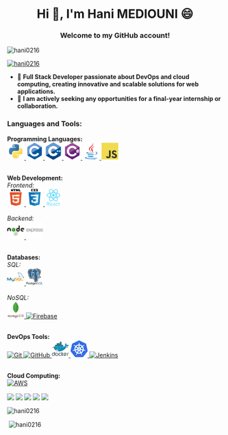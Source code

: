 <h1 align="center">Hi 👋, I'm Hani MEDIOUNI 😄</h1>
<h3 align="center">Welcome to my GitHub account!</h3>


<p align="left"> <img src="https://komarev.com/ghpvc/?username=hani0216&label=Profile%20views&color=0e75b6&style=flat" alt="hani0216" /> </p>

<p align="left"> <a href="https://github.com/ryo-ma/github-profile-trophy"><img src="https://github-profile-trophy.vercel.app/?username=hani0216" alt="hani0216" /></a> </p>

- 🌱 **Full Stack Developer passionate about DevOps and cloud computing, creating innovative and scalable solutions for web applications.**
- 👯 **I am actively seeking any opportunities for a final-year internship or collaboration.**

<h3 align="left">Languages and Tools:</h3>
<p align="left">
  <!-- Programming Languages -->
  <strong>Programming Languages:</strong><br>
  <a href="https://www.python.org" target="_blank" rel="noreferrer">
    <img src="https://raw.githubusercontent.com/devicons/devicon/master/icons/python/python-original.svg" alt="Python" width="40" height="40"/>
  </a>
  <a href="https://www.cprogramming.com/" target="_blank" rel="noreferrer">
    <img src="https://raw.githubusercontent.com/devicons/devicon/master/icons/c/c-original.svg" alt="C" width="40" height="40"/>
  </a>
  <a href="https://www.w3schools.com/cpp/" target="_blank" rel="noreferrer">
    <img src="https://raw.githubusercontent.com/devicons/devicon/master/icons/cplusplus/cplusplus-original.svg" alt="C++" width="40" height="40"/>
  </a>
  <a href="https://www.w3schools.com/cs/" target="_blank" rel="noreferrer">
    <img src="https://raw.githubusercontent.com/devicons/devicon/master/icons/csharp/csharp-original.svg" alt="C#" width="40" height="40"/>
  </a>
  <a href="https://www.java.com" target="_blank" rel="noreferrer">
    <img src="https://raw.githubusercontent.com/devicons/devicon/master/icons/java/java-original.svg" alt="Java" width="40" height="40"/>
  </a>
  <a href="https://developer.mozilla.org/en-US/docs/Web/JavaScript" target="_blank" rel="noreferrer">
    <img src="https://raw.githubusercontent.com/devicons/devicon/master/icons/javascript/javascript-original.svg" alt="JavaScript" width="40" height="40"/>
  </a>
  <br><br>

  <!-- Web Development -->
  <strong>Web Development:</strong><br>
  <em>Frontend:</em><br>
  <a href="https://www.w3.org/html/" target="_blank" rel="noreferrer">
    <img src="https://raw.githubusercontent.com/devicons/devicon/master/icons/html5/html5-original-wordmark.svg" alt="HTML5" width="40" height="40"/>
  </a>
  <a href="https://www.w3schools.com/css/" target="_blank" rel="noreferrer">
    <img src="https://raw.githubusercontent.com/devicons/devicon/master/icons/css3/css3-original-wordmark.svg" alt="CSS3" width="40" height="40"/>
  </a>
  <a href="https://reactjs.org/" target="_blank" rel="noreferrer">
    <img src="https://raw.githubusercontent.com/devicons/devicon/master/icons/react/react-original-wordmark.svg" alt="ReactJS" width="40" height="40"/>
  </a>
  <br><br>
  <em>Backend:</em><br>
  <a href="https://nodejs.org" target="_blank" rel="noreferrer">
    <img src="https://raw.githubusercontent.com/devicons/devicon/master/icons/nodejs/nodejs-original-wordmark.svg" alt="Node.js" width="40" height="40"/>
  </a>
  <a href="https://expressjs.com" target="_blank" rel="noreferrer">
    <img src="https://raw.githubusercontent.com/devicons/devicon/master/icons/express/express-original-wordmark.svg" alt="Express.js" width="40" height="40"/>
  </a>
  <br><br>

  <!-- Databases -->
  <strong>Databases:</strong><br>
  <em>SQL:</em><br>
  <a href="https://www.mysql.com/" target="_blank" rel="noreferrer">
    <img src="https://raw.githubusercontent.com/devicons/devicon/master/icons/mysql/mysql-original-wordmark.svg" alt="MySQL" width="40" height="40"/>
  </a>
  <a href="https://www.postgresql.org/" target="_blank" rel="noreferrer">
    <img src="https://raw.githubusercontent.com/devicons/devicon/master/icons/postgresql/postgresql-original-wordmark.svg" alt="PostgreSQL" width="40" height="40"/>
  </a>
  <br><br>
  <em>NoSQL:</em><br>
  <a href="https://www.mongodb.com/" target="_blank" rel="noreferrer">
    <img src="https://raw.githubusercontent.com/devicons/devicon/master/icons/mongodb/mongodb-original-wordmark.svg" alt="MongoDB" width="40" height="40"/>
  </a>
  <a href="https://firebase.google.com/" target="_blank" rel="noreferrer">
    <img src="https://www.vectorlogo.zone/logos/firebase/firebase-icon.svg" alt="Firebase" width="40" height="40"/>
  </a>
  <br><br>

  <!-- DevOps Tools -->
  <strong>DevOps Tools:</strong><br>
  <a href="https://git-scm.com/" target="_blank" rel="noreferrer">
    <img src="https://www.vectorlogo.zone/logos/git-scm/git-scm-icon.svg" alt="Git" width="40" height="40"/>
  </a>
  <a href="https://github.com/" target="_blank" rel="noreferrer">
    <img src="https://www.vectorlogo.zone/logos/github/github-icon.svg" alt="GitHub" width="40" height="40"/>
  </a>
  <a href="https://www.docker.com/" target="_blank" rel="noreferrer">
    <img src="https://raw.githubusercontent.com/devicons/devicon/master/icons/docker/docker-original-wordmark.svg" alt="Docker" width="40" height="40"/>
  </a>
  <a href="https://www.kubernetes.io/" target="_blank" rel="noreferrer">
    <img src="https://raw.githubusercontent.com/devicons/devicon/master/icons/kubernetes/kubernetes-plain.svg" alt="Kubernetes" width="40" height="40"/>
  </a>
  <a href="https://www.jenkins.io/" target="_blank" rel="noreferrer">
    <img src="https://www.vectorlogo.zone/logos/jenkins/jenkins-icon.svg" alt="Jenkins" width="40" height="40"/>
  </a>
  <br><br>

  <!-- Cloud Computing -->
  <strong>Cloud Computing:</strong><br>
  <a href="https://aws.amazon.com/" target="_blank" rel="noreferrer">
    <img src="https://www.vectorlogo.zone/logos/amazon_aws/amazon_aws-icon.svg" alt="AWS" width="40" height="40"/>
  </a>
</p>

<p>
<img align="center" src="http://github-profile-summary-cards.vercel.app/api/cards/stats?username=hani0216&theme=2077" height="180em" />
<img align="center" src="http://github-profile-summary-cards.vercel.app/api/cards/most-commit-language?username=hani0216&theme=2077" height="180em" />
<img align="center" src="http://github-profile-summary-cards.vercel.app/api/cards/repos-per-language?username=hani0216&theme=2077" height="180em" />
<img align="center" src="http://github-profile-summary-cards.vercel.app/api/cards/productive-time?username=hani0216&theme=2077" height="180em" />
<img align="center" src="http://github-profile-summary-cards.vercel.app/api/cards/profile-details?username=hani0216&theme=2077" height="180em" />

<p><img align="center" src="https://github-readme-streak-stats.herokuapp.com/?user=hani0216&theme=2077" alt="hani0216" /></p>

<p>&nbsp;<img align="center" src="https://github-readme-stats.vercel.app/api?username=hani0216&show_icons=true&locale=en" alt="hani0216" /></p>

